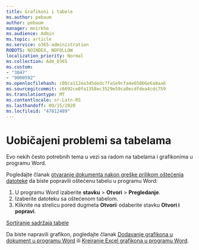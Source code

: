 ```yaml
---
title: Grafikoni i tabele
ms.author: pebaum
author: pebaum
manager: mnirkhe
ms.audience: Admin
ms.topic: article
ms.service: o365-administration
ROBOTS: NOINDEX, NOFOLLOW
localization_priority: Normal
ms.collection: Adm_O365
ms.custom:
- "3047"
- "9000592"
ms.openlocfilehash: c0bca112ea345dedc7fa5e9cfa4e65866e6a8aa6
ms.sourcegitcommit: c6692ce0fa1358ec3529e59ca0ecdfdea4cdc759
ms.translationtype: MT
ms.contentlocale: sr-Latn-RS
ms.lasthandoff: 09/15/2020
ms.locfileid: "47812489"
---
```

# <a name="common-issues-with-tables"></a>Uobičajeni problemi sa tabelama 

Evo nekih često potrebnih tema u vezi sa radom na tabelama i grafikonima u programu Word.

Pogledajte članak [otvaranje dokumenta nakon greške prilikom oštećenja datoteke](https://support.office.com/article/47df9d48-2165-4411-a699-1786ac734bc3) da biste popravili oštećenu tabelu u programu Word:

 1. U programu Word izaberite **stavku**  >  **Otvori**  >  **Pregledanje**.
 2. Izaberite datoteku sa oštećenom tabelom.
 3. Kliknite na strelicu pored dugmeta **Otvori**i odaberite stavku **Otvori i popravi**.

[Sortiranje sadržaja tabele](https://support.office.com/article/F8392477-4613-49CD-ABA6-7C2E48F1D91F)

Da biste napravili grafikon, pogledajte članak [Dodavanje grafikona u dokument u programu Word](https://support.office.com/article/ff48e3eb-5e04-4368-a39e-20df7c798932) ili [Kreiranje Excel grafikona u programu Word](https://support.office.com/article/11A7D2F0-4487-4A9B-BBC6-D50916CD4A57).
